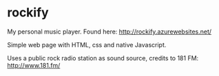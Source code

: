 # rockify

My personal music player. Found here: http://rockify.azurewebsites.net/

Simple web page with HTML, css and native Javascript.

Uses a public rock radio station as sound source, credits to 181 FM: http://www.181.fm/
